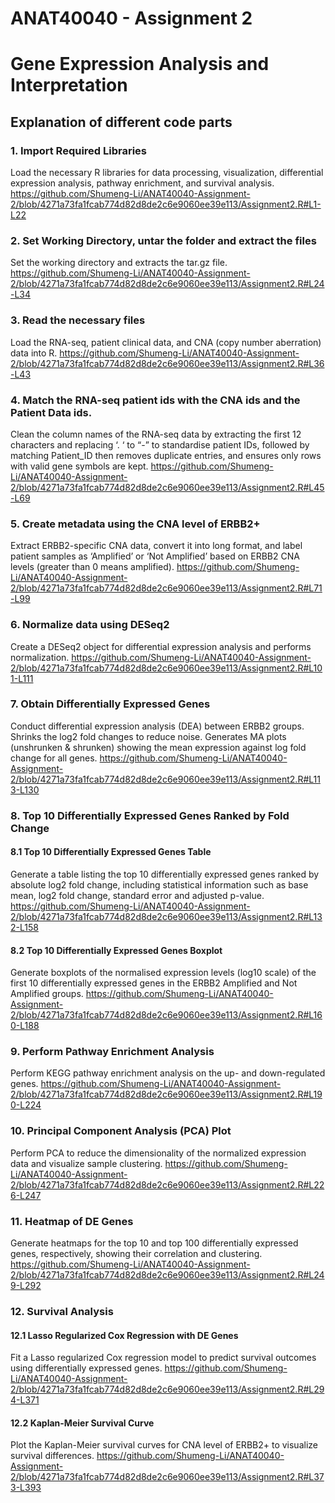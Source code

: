 # ANAT40040 - Assignment 2
# Gene Expression Analysis and Interpretation

## Explanation of different code parts

### 1. Import Required Libraries
Load the necessary R libraries for data processing, visualization, differential expression analysis, pathway enrichment, and survival analysis.
https://github.com/Shumeng-Li/ANAT40040-Assignment-2/blob/4271a73fa1fcab774d82d8de2c6e9060ee39e113/Assignment2.R#L1-L22

### 2. Set Working Directory, untar the folder and extract the files
Set the working directory and extracts the tar.gz file.
https://github.com/Shumeng-Li/ANAT40040-Assignment-2/blob/4271a73fa1fcab774d82d8de2c6e9060ee39e113/Assignment2.R#L24-L34

### 3. Read the necessary files
Load the RNA-seq, patient clinical data, and CNA (copy number aberration) data into R.
https://github.com/Shumeng-Li/ANAT40040-Assignment-2/blob/4271a73fa1fcab774d82d8de2c6e9060ee39e113/Assignment2.R#L36-L43

### 4. Match the RNA-seq patient ids with the CNA ids and the Patient Data ids.
Clean the column names of the RNA-seq data by extracting the first 12 characters and replacing ‘. ‘ to “-” to standardise patient IDs, followed by matching Patient_ID then removes duplicate entries, and ensures only rows with valid gene symbols are kept.
https://github.com/Shumeng-Li/ANAT40040-Assignment-2/blob/4271a73fa1fcab774d82d8de2c6e9060ee39e113/Assignment2.R#L45-L69

### 5. Create metadata using the CNA level of ERBB2+ 
Extract ERBB2-specific CNA data, convert it into long format, and label patient samples as ‘Amplified’ or ‘Not Amplified’  based on ERBB2 CNA levels (greater than 0 means amplified).
https://github.com/Shumeng-Li/ANAT40040-Assignment-2/blob/4271a73fa1fcab774d82d8de2c6e9060ee39e113/Assignment2.R#L71-L99

### 6. Normalize data using DESeq2
Create a DESeq2 object for differential expression analysis and performs normalization.
https://github.com/Shumeng-Li/ANAT40040-Assignment-2/blob/4271a73fa1fcab774d82d8de2c6e9060ee39e113/Assignment2.R#L101-L111

### 7. Obtain Differentially Expressed Genes
Conduct differential expression analysis (DEA) between ERBB2 groups. Shrinks the log2 fold changes to reduce noise.
Generates MA plots (unshrunken & shrunken) showing the mean expression against log fold change for all genes.
https://github.com/Shumeng-Li/ANAT40040-Assignment-2/blob/4271a73fa1fcab774d82d8de2c6e9060ee39e113/Assignment2.R#L113-L130

### 8. Top 10 Differentially Expressed Genes Ranked by Fold Change
#### 8.1 Top 10 Differentially Expressed Genes Table
Generate a table listing the top 10 differentially expressed genes ranked by absolute log2 fold change, including statistical information such as base mean, log2 fold change, standard error and adjusted p-value.
https://github.com/Shumeng-Li/ANAT40040-Assignment-2/blob/4271a73fa1fcab774d82d8de2c6e9060ee39e113/Assignment2.R#L132-L158

#### 8.2 Top 10 Differentially Expressed Genes Boxplot
Generate boxplots of the normalised expression levels (log10 scale) of the first 10 differentially expressed genes in the ERBB2 Amplified and Not Amplified groups.
https://github.com/Shumeng-Li/ANAT40040-Assignment-2/blob/4271a73fa1fcab774d82d8de2c6e9060ee39e113/Assignment2.R#L160-L188

### 9. Perform Pathway Enrichment Analysis
Perform KEGG pathway enrichment analysis on the up- and down-regulated genes.
https://github.com/Shumeng-Li/ANAT40040-Assignment-2/blob/4271a73fa1fcab774d82d8de2c6e9060ee39e113/Assignment2.R#L190-L224

### 10. Principal Component Analysis (PCA) Plot
Perform PCA to reduce the dimensionality of the normalized expression data and visualize sample clustering.
https://github.com/Shumeng-Li/ANAT40040-Assignment-2/blob/4271a73fa1fcab774d82d8de2c6e9060ee39e113/Assignment2.R#L226-L247

### 11. Heatmap of DE Genes
Generate heatmaps for the top 10 and top 100 differentially expressed genes, respectively, showing their correlation and clustering.
https://github.com/Shumeng-Li/ANAT40040-Assignment-2/blob/4271a73fa1fcab774d82d8de2c6e9060ee39e113/Assignment2.R#L249-L292

### 12. Survival Analysis 
#### 12.1 Lasso Regularized Cox Regression with DE Genes
Fit a Lasso regularized Cox regression model to predict survival outcomes using differentially expressed genes.
https://github.com/Shumeng-Li/ANAT40040-Assignment-2/blob/4271a73fa1fcab774d82d8de2c6e9060ee39e113/Assignment2.R#L294-L371

#### 12.2 Kaplan-Meier Survival Curve
Plot the Kaplan-Meier survival curves for CNA level of ERBB2+ to visualize survival differences.
https://github.com/Shumeng-Li/ANAT40040-Assignment-2/blob/4271a73fa1fcab774d82d8de2c6e9060ee39e113/Assignment2.R#L373-L393

